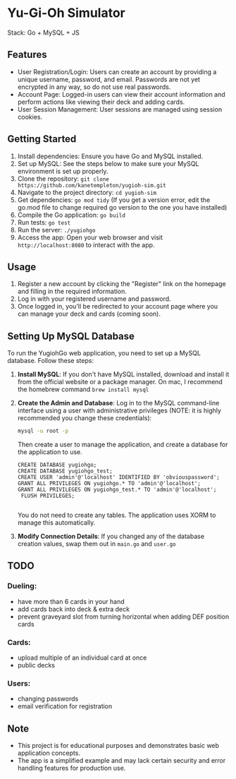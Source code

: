 # Yu-Gi-Oh Simulator

Stack: Go + MySQL + JS



## Features

- User Registration/Login: Users can create an account by providing a unique username, password, and email. Passwords are not yet encrypted in any way, so do not use real passwords.
- Account Page: Logged-in users can view their account information and perform actions like viewing their deck and adding cards.
- User Session Management: User sessions are managed using session cookies.

## Getting Started

1. Install dependencies: Ensure you have Go and MySQL installed.
2. Set up MySQL: See the steps below to make sure your MySQL environment is set up properly.
3. Clone the repository: `git clone https://github.com/kanetempleton/yugioh-sim.git`
4. Navigate to the project directory: `cd yugioh-sim`
5. Get dependencies: `go mod tidy` (If you get a version error, edit the go.mod file to change required go version to the one you have installed)
6. Compile the Go application: `go build`
7. Run tests: `go test`
8. Run the server: `./yugiohgo`
9. Access the app: Open your web browser and visit `http://localhost:8080` to interact with the app.

## Usage

1. Register a new account by clicking the "Register" link on the homepage and filling in the required information.
2. Log in with your registered username and password.
3. Once logged in, you'll be redirected to your account page where you can manage your deck and cards (coming soon).


## Setting Up MySQL Database

To run the YugiohGo web application, you need to set up a MySQL database. Follow these steps:

1. **Install MySQL**: If you don't have MySQL installed, download and install it from the official website or a package manager. On mac, I recommend the homebrew command `brew install mysql`

2. **Create the Admin and Database**: Log in to the MySQL command-line interface using a user with administrative privileges (NOTE: it is highly recommended you change these credentials):

   ```bash
   mysql -u root -p
   ```

   Then create a user to manage the application, and create a database for the application to use.

   ```MySQL
   CREATE DATABASE yugiohgo;
   CREATE DATABASE yugiohgo_test;
   CREATE USER 'admin'@'localhost' IDENTIFIED BY 'obviouspassword';
   GRANT ALL PRIVILEGES ON yugiohgo.* TO 'admin'@'localhost';
   GRANT ALL PRIVILEGES ON yugiohgo_test.* TO 'admin'@'localhost';
    FLUSH PRIVILEGES;
    
    ```

    You do not need to create any tables. The application uses XORM to manage this automatically.

3. **Modify Connection Details**: If you changed any of the database creation values, swap them out in `main.go` and `user.go`


## TODO
### Dueling:
- have more than 6 cards in your hand
- add cards back into deck & extra deck
- prevent graveyard slot from turning horizontal when adding DEF position cards
### Cards:
- upload multiple of an individual card at once
- public decks
### Users:
- changing passwords
- email verification for registration


## Note

- This project is for educational purposes and demonstrates basic web application concepts.
- The app is a simplified example and may lack certain security and error handling features for production use.
